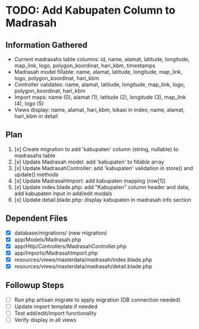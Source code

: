 # TODO: Add Kabupaten Column to Madrasah

## Information Gathered
- Current madrasahs table columns: id, name, alamat, latitude, longitude, map_link, logo, polygon_koordinat, hari_kbm, timestamps
- Madrasah model fillable: name, alamat, latitude, longitude, map_link, logo, polygon_koordinat, hari_kbm
- Controller validates: name, alamat, latitude, longitude, map_link, logo, polygon_koordinat, hari_kbm
- Import maps: name (0), alamat (1), latitude (2), longitude (3), map_link (4), logo (5)
- Views display: name, alamat, hari_kbm, lokasi in index; name, alamat, hari_kbm in detail

## Plan
1. [x] Create migration to add 'kabupaten' column (string, nullable) to madrasahs table
2. [x] Update Madrasah model: add 'kabupaten' to fillable array
3. [x] Update MadrasahController: add 'kabupaten' validation in store() and update() methods
4. [x] Update MadrasahImport: add kabupaten mapping (row[1])
5. [x] Update index.blade.php: add "Kabupaten" column header and data, add kabupaten input in add/edit modals
6. [x] Update detail.blade.php: display kabupaten in madrasah info section

## Dependent Files
- [x] database/migrations/ (new migration)
- [x] app/Models/Madrasah.php
- [x] app/Http/Controllers/MadrasahController.php
- [x] app/Imports/MadrasahImport.php
- [x] resources/views/masterdata/madrasah/index.blade.php
- [x] resources/views/masterdata/madrasah/detail.blade.php

## Followup Steps
- [ ] Run php artisan migrate to apply migration (DB connection needed)
- [ ] Update import template if needed
- [ ] Test add/edit/import functionality
- [ ] Verify display in all views
